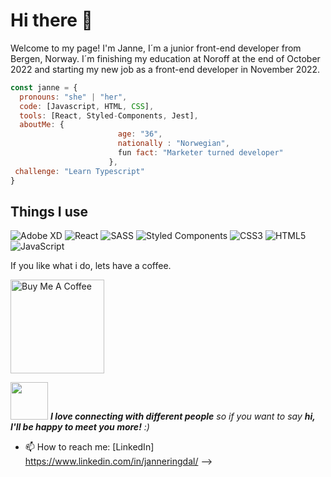 # Hi there 👋

Welcome to my page!
I'm Janne, I´m a junior front-end developer from Bergen, Norway. I´m finishing my education at Noroff at the end of October 2022 and starting my new job as a front-end developer in November 2022. 

```javascript
const janne = {
  pronouns: "she" | "her",
  code: [Javascript, HTML, CSS],
  tools: [React, Styled-Components, Jest],
  aboutMe: {
                        age: "36",
                        nationally : "Norwegian",
                        fun fact: "Marketer turned developer"
                      },
 challenge: "Learn Typescript"
}
```

## Things I use

![Adobe XD](https://img.shields.io/badge/Adobe%20XD-470137?style=for-the-badge&logo=Adobe%20XD&logoColor=#FF61F6)
![React](https://img.shields.io/badge/react-%2320232a.svg?style=for-the-badge&logo=react&logoColor=%2361DAFB)
![SASS](https://img.shields.io/badge/SASS-hotpink.svg?style=for-the-badge&logo=SASS&logoColor=white)
![Styled Components](https://img.shields.io/badge/styled--components-DB7093?style=for-the-badge&logo=styled-components&logoColor=white)
![CSS3](https://img.shields.io/badge/css3-%231572B6.svg?style=for-the-badge&logo=css3&logoColor=white)
![HTML5](https://img.shields.io/badge/html5-%23E34F26.svg?style=for-the-badge&logo=html5&logoColor=white)
![JavaScript](https://img.shields.io/badge/javascript-%23323330.svg?style=for-the-badge&logo=javascript&logoColor=%23F7DF1E)

If you like what i do, lets have a coffee.

<a href="https://www.buymeacoffee.com/abhisheknaiidu" target="_blank"><img src="https://cdn.buymeacoffee.com/buttons/v2/default-red.png" alt="Buy Me A Coffee" width="150" ></a>

<img src="https://media.giphy.com/media/LnQjpWaON8nhr21vNW/giphy.gif" width="60"> <em><b>I love connecting with different people</b> so if you want to say <b>hi, I'll be happy to meet you more!</b> :)</em>

- 📫 How to reach me: [LinkedIn] https://www.linkedin.com/in/janneringdal/
-->
